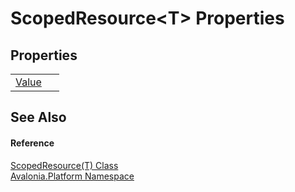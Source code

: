# ScopedResource&lt;T&gt; Properties




## Properties
<table>
<tr>
<td><a href="P_Avalonia_Platform_ScopedResource_1_Value">Value</a></td>
<td> </td>
</tr>
</table>

## See Also


#### Reference
<a href="T_Avalonia_Platform_ScopedResource_1">ScopedResource(T) Class</a>  
<a href="N_Avalonia_Platform">Avalonia.Platform Namespace</a>  

